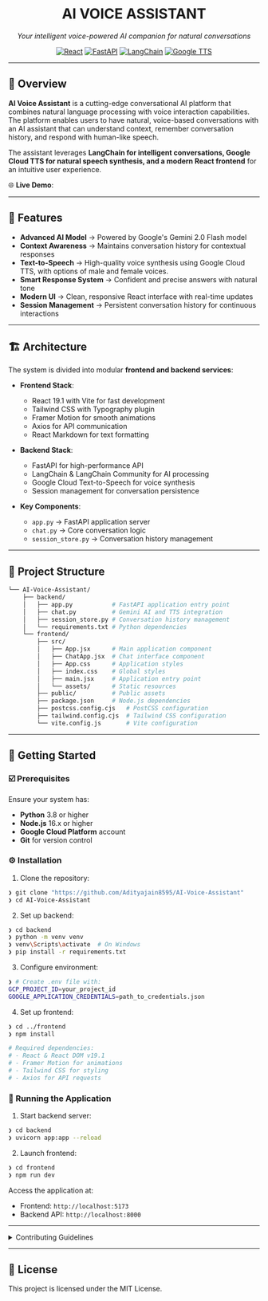 <h1 align="center">AI VOICE ASSISTANT</h1>
<p align="center"><em>Your intelligent voice-powered AI companion for natural conversations</em></p>

<p align="center">
  <a href="https://reactjs.org/"><img src="https://img.shields.io/badge/React-19.1-blue.svg" alt="React"></a>
  <a href="https://fastapi.tiangolo.com/"><img src="https://img.shields.io/badge/FastAPI-Latest-009688.svg" alt="FastAPI"></a>
  <a href="https://python.langchain.com/"><img src="https://img.shields.io/badge/LangChain-Latest-2496ED.svg" alt="LangChain"></a>
  <a href="https://cloud.google.com/text-to-speech"><img src="https://img.shields.io/badge/Google_TTS-Latest-4285F4.svg" alt="Google TTS"></a>
</p>

---

## 📍 Overview

**AI Voice Assistant** is a cutting-edge conversational AI platform that combines natural language processing with voice interaction capabilities. The platform enables users to have natural, voice-based conversations with an AI assistant that can understand context, remember conversation history, and respond with human-like speech.

The assistant leverages **LangChain for intelligent conversations, Google Cloud TTS for natural speech synthesis, and a modern React frontend** for an intuitive user experience.

🌐 **Live Demo**:


---

## 👾 Features

- **Advanced AI Model** → Powered by Google's Gemini 2.0 Flash model
- **Context Awareness** → Maintains conversation history for contextual responses
- **Text-to-Speech** → High-quality voice synthesis using Google Cloud TTS, with options of male and female voices.
- **Smart Response System** → Confident and precise answers with natural tone
- **Modern UI** → Clean, responsive React interface with real-time updates
- **Session Management** → Persistent conversation history for continuous interactions

---

## 🏗 Architecture

The system is divided into modular **frontend and backend services**:

- **Frontend Stack**:
  - React 19.1 with Vite for fast development
  - Tailwind CSS with Typography plugin
  - Framer Motion for smooth animations
  - Axios for API communication
  - React Markdown for text formatting

- **Backend Stack**:
  - FastAPI for high-performance API
  - LangChain & LangChain Community for AI processing
  - Google Cloud Text-to-Speech for voice synthesis
  - Session management for conversation persistence

- **Key Components**:
  - `app.py` → FastAPI application server
  - `chat.py` → Core conversation logic
  - `session_store.py` → Conversation history management

---

## 📁 Project Structure

```sh
└── AI-Voice-Assistant/
    ├── backend/
    │   ├── app.py           # FastAPI application entry point
    │   ├── chat.py          # Gemini AI and TTS integration
    │   ├── session_store.py # Conversation history management
    │   └── requirements.txt # Python dependencies
    └── frontend/
        ├── src/
        │   ├── App.jsx      # Main application component
        │   ├── ChatApp.jsx  # Chat interface component
        │   ├── App.css      # Application styles
        │   ├── index.css    # Global styles
        │   ├── main.jsx     # Application entry point
        │   └── assets/      # Static resources
        ├── public/          # Public assets
        ├── package.json     # Node.js dependencies
        ├── postcss.config.cjs   # PostCSS configuration
        ├── tailwind.config.cjs  # Tailwind CSS configuration
        └── vite.config.js       # Vite configuration
```

---

## 🚀 Getting Started

### ☑️ Prerequisites

Ensure your system has:

- **Python** 3.8 or higher
- **Node.js** 16.x or higher
- **Google Cloud Platform** account
- **Git** for version control

### ⚙️ Installation

1. Clone the repository:
```sh
❯ git clone "https://github.com/Adityajain8595/AI-Voice-Assistant"
❯ cd AI-Voice-Assistant
```

2. Set up backend:
```sh
❯ cd backend
❯ python -m venv venv
❯ venv\Scripts\activate  # On Windows
❯ pip install -r requirements.txt
```

3. Configure environment:
```sh
❯ # Create .env file with:
GCP_PROJECT_ID=your_project_id
GOOGLE_APPLICATION_CREDENTIALS=path_to_credentials.json
```

4. Set up frontend:
```sh
❯ cd ../frontend
❯ npm install

# Required dependencies:
# - React & React DOM v19.1
# - Framer Motion for animations
# - Tailwind CSS for styling
# - Axios for API requests
```

### 🎯 Running the Application

1. Start backend server:
```sh
❯ cd backend
❯ uvicorn app:app --reload
```

2. Launch frontend:
```sh
❯ cd frontend
❯ npm run dev
```

Access the application at:
- Frontend: `http://localhost:5173`
- Backend API: `http://localhost:8000`

---

<details closed>
<summary>Contributing Guidelines</summary>

1. **Fork the Repository**: Start by forking the project
2. **Clone Locally**: 
   ```sh
   git clone <repository-url>
   ```
3. **Create a Branch**: 
   ```sh
   git checkout -b feature/amazing-feature
   ```
4. **Make Changes**: Implement your feature or fix
5. **Test**: Ensure your changes work as expected
6. **Submit PR**: Push changes and create a Pull Request

</details>

---

## 📝 License

This project is licensed under the MIT License.
